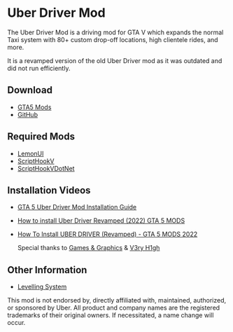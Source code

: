 # Uber Driver Mod
The Uber Driver Mod is a driving mod for GTA V which expands the normal  Taxi system with 80+ custom drop-off locations, high clientele rides, and more.

It is a revamped version of the old Uber Driver mod as it was outdated and did not run efficiently. 

## Download
* [GTA5 Mods](https://www.gta5-mods.com/scripts/uber-driver-revamped)
* [GitHub](https://github.com/chillnook/UberDriverInformation/releases/tag/Alpha)

## Required Mods
* [LemonUI](https://github.com/LemonUIbyLemon/LemonUI/releases)
* [ScriptHookV](http://www.dev-c.com/gtav/scripthookv/)
* [ScriptHookVDotNet](https://github.com/crosire/scripthookvdotnet/releases)

## Installation Videos
* [GTA 5 Uber Driver Mod Installation Guide](https://www.youtube.com/watch?v=QihzXAPUfBs)
* [How to install Uber Driver Revamped (2022) GTA 5 MODS](https://www.youtube.com/watch?v=0XgTytpKFPw)
* [How To Install UBER DRIVER (Revamped) - GTA 5 MODS 2022](https://youtu.be/gz5y3a7dr0U)  
  
  Special thanks to [Games & Graphics](https://www.youtube.com/c/GamesGraphics) & [V3ry H1gh](https://www.youtube.com/c/V3ryH1gh)

## Other Information
* [Levelling System](https://github.com/chillnook/UberDriverInformation/blob/main/Levelling.md#levelling-system)  
  
This mod is not endorsed by, directly affiliated with, maintained, authorized, or sponsored by Uber. All product and company names are the registered trademarks of their original owners. If necessitated, a name change will occur.
